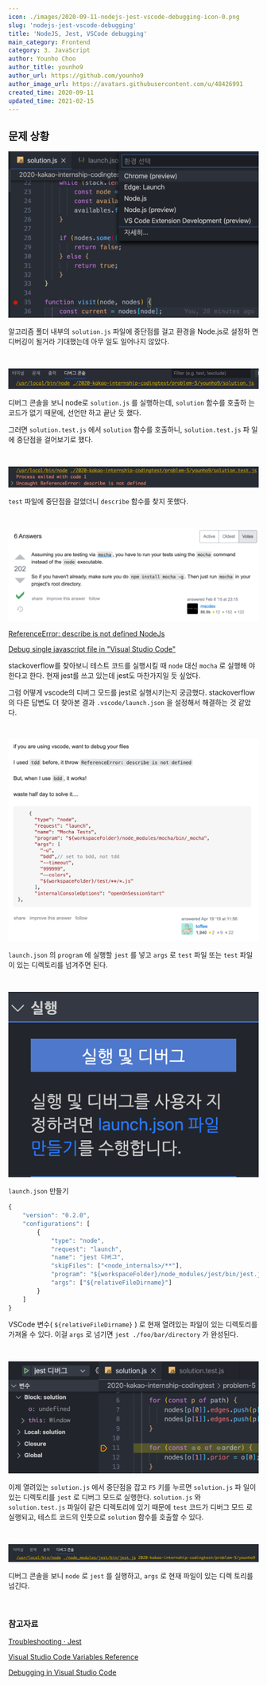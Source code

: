 ```yaml
---
icon: ./images/2020-09-11-nodejs-jest-vscode-debugging-icon-0.png
slug: 'nodejs-jest-vscode-debugging'
title: 'NodeJS, Jest, VSCode debugging'
main_category: Frontend
category: 3. JavaScript
author: Younho Choo
author_title: younho9
author_url: https://github.com/younho9
author_image_url: https://avatars.githubusercontent.com/u/48426991
created_time: 2020-09-11
updated_time: 2021-02-15
---
```


## 문제 상황

![2020-09-11-nodejs-jest-vscode-debugging-image-0](./images/2020-09-11-nodejs-jest-vscode-debugging-image-0.png)

알고리즘 폴더 내부의 `solution.js` 파일에 중단점를 걸고 환경을 Node.js로 설정하
면 디버깅이 될거라 기대했는데 아무 일도 일어나지 않았다.

<br />

![2020-09-11-nodejs-jest-vscode-debugging-image-1](./images/2020-09-11-nodejs-jest-vscode-debugging-image-1.png)

디버그 콘솔을 보니 node로 `solution.js` 를 실행하는데, `solution` 함수를 호출하
는 코드가 없기 때문에, 선언만 하고 끝난 듯 했다.

그러면 `solution.test.js` 에서 `solution` 함수를 호출하니, `solution.test.js` 파
일에 중단점을 걸어보기로 했다.

<br />

![2020-09-11-nodejs-jest-vscode-debugging-image-2](./images/2020-09-11-nodejs-jest-vscode-debugging-image-2.png)

`test` 파일에 중단점을 걸었더니 `describe` 함수를 찾지 못했다.

<br />

![2020-09-11-nodejs-jest-vscode-debugging-image-3](./images/2020-09-11-nodejs-jest-vscode-debugging-image-3.png)

[ReferenceError: describe is not defined NodeJs](https://stackoverflow.com/questions/28400459/referenceerror-describe-is-not-defined-nodejs)

[Debug single javascript file in "Visual Studio Code"](https://stackoverflow.com/questions/47167457/debug-single-javascript-file-in-visual-studio-code)

stackoverflow를 찾아보니 테스트 코드를 실행시킬 때 `node` 대신 `mocha` 로 실행해
야한다고 한다. 현재 jest를 쓰고 있는데 jest도 마찬가지일 듯 싶었다.

그럼 어떻게 vscode의 디버그 모드를 jest로 실행시키는지 궁금했다. stackoverflow의
다른 답변도 더 찾아본 결과 `.vscode/launch.json` 을 설정해서 해결하는 것 같았다.

<br />

![2020-09-11-nodejs-jest-vscode-debugging-image-4](./images/2020-09-11-nodejs-jest-vscode-debugging-image-4.png)

`launch.json` 의 `program` 에 실행할 `jest` 를 넣고 `args` 로 `test` 파일 또는
`test` 파일이 있는 디렉토리를 넘겨주면 된다.

<br />

![2020-09-11-nodejs-jest-vscode-debugging-image-5](./images/2020-09-11-nodejs-jest-vscode-debugging-image-5.png)

`launch.json` 만들기

```javascript
{
    "version": "0.2.0",
    "configurations": [
        {
            "type": "node",
            "request": "launch",
            "name": "jest 디버그",
            "skipFiles": ["<node_internals>/**"],
            "program": "${workspaceFolder}/node_modules/jest/bin/jest.js",
            "args": ["${relativeFileDirname}"]
        }
    ]
}
```

VSCode 변수( `${relativeFileDirname}` ) 로 현재 열려있는 파일이 있는 디렉토리를
가져올 수 있다. 이걸 `args` 로 넘기면 `jest ./foo/bar/directory` 가 완성된다.

<br />

![2020-09-11-nodejs-jest-vscode-debugging-image-6](./images/2020-09-11-nodejs-jest-vscode-debugging-image-6.png)

이제 열려있는 `solution.js` 에서 중단점을 잡고 `F5` 키를 누르면 `solution.js` 파
일이 있는 디렉토리를 `jest` 로 디버그 모드로 실행한다. `solution.js` 와
`solution.test.js` 파일이 같은 디렉토리에 있기 때문에 `test` 코드가 디버그 모드
로 실행되고, 테스트 코드의 인풋으로 `solution` 함수를 호출할 수 있다.

<br />

![2020-09-11-nodejs-jest-vscode-debugging-image-7](./images/2020-09-11-nodejs-jest-vscode-debugging-image-7.png)

디버그 콘솔을 보니 `node` 로 `jest` 를 실행하고, `args` 로 현재 파일이 있는 디렉
토리를 넘긴다.

<br />

### 참고자료

[Troubleshooting · Jest](https://jestjs.io/docs/en/troubleshooting)

[Visual Studio Code Variables Reference](https://code.visualstudio.com/docs/editor/variables-reference)

[Debugging in Visual Studio Code](https://code.visualstudio.com/docs/editor/debugging)

